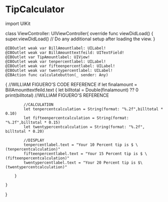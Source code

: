 # TipCalculator
import UIKit


class ViewController: UIViewController{
    override func viewDidLoad() {
        super.viewDidLoad()
        // Do any additional setup after loading the view.
    }

    @IBOutlet weak var BillAmountlabel: UILabel!
    @IBOutlet weak var BillAmounttextfeild: UITextField!
    @IBOutlet var TipAmountlabel: UIView!
    @IBOutlet weak var tenpercentlabel: UILabel!
    @IBOutlet weak var fifteenpercentlabel: UILabel!
    @IBOutlet weak var twentypercentlabel: UILabel!
    @IBAction func calculatebutton(_ sender: Any)
   {
        //WILLIAM FIGUERO'S CODE REFERENCE
        if let finalamount = BillAmounttextfeild.text
        {
        let billtotal = Double(finalamount) ?? 0
            print(billtotal)
        //WILLIAM FIGUERO'S REFERENCE
            
            //CALCULATION
            let tenpercentcalculation = String(format: "%.2f",billtotal * 0.10)
            let fifteenpercentcalculation = String(format: "%.2f",billtotal * 0.15)
            let twentypercentcalculation = String(format: "%.2f", billtotal * 0.20)
            
            //DISPLAY
            tenpercentlabel.text = "Your 10 Percent tip is $ \(tenpercentcalculation)"
            fifteenpercentlabel.text = "Your 15 Percent tip is $ \(fifteenpercentcalculation)"
            twentypercentlabel.text = "Your 20 Percent tip is $\(twentypercentcalculation)"
        
        }
        
    }

}
